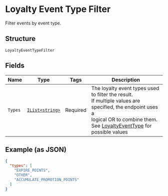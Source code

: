 
# Loyalty Event Type Filter

Filter events by event type.

## Structure

`LoyaltyEventTypeFilter`

## Fields

| Name | Type | Tags | Description |
|  --- | --- | --- | --- |
| `Types` | [`IList<string>`](../../doc/models/loyalty-event-type.md) | Required | The loyalty event types used to filter the result.<br>If multiple values are specified, the endpoint uses a<br>logical OR to combine them.<br>See [LoyaltyEventType](#type-loyaltyeventtype) for possible values |

## Example (as JSON)

```json
{
  "types": [
    "EXPIRE_POINTS",
    "OTHER",
    "ACCUMULATE_PROMOTION_POINTS"
  ]
}
```

